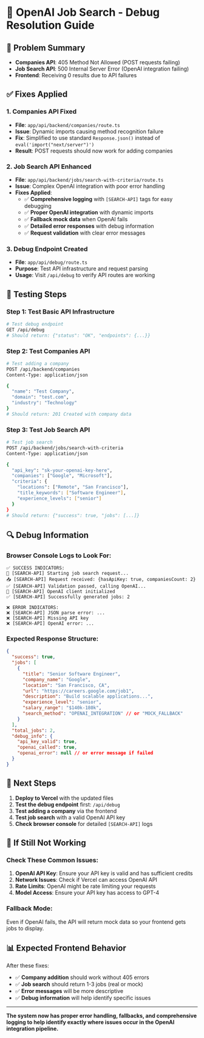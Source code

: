 # 🔧 OpenAI Job Search - Debug Resolution Guide

## 🚨 Problem Summary
- **Companies API**: 405 Method Not Allowed (POST requests failing)
- **Job Search API**: 500 Internal Server Error (OpenAI integration failing)
- **Frontend**: Receiving 0 results due to API failures

## ✅ Fixes Applied

### 1. **Companies API Fixed**
- **File**: `app/api/backend/companies/route.ts`
- **Issue**: Dynamic imports causing method recognition failure
- **Fix**: Simplified to use standard `Response.json()` instead of `eval('import("next/server")')`
- **Result**: POST requests should now work for adding companies

### 2. **Job Search API Enhanced**
- **File**: `app/api/backend/jobs/search-with-criteria/route.ts`
- **Issue**: Complex OpenAI integration with poor error handling
- **Fixes Applied**:
  - ✅ **Comprehensive logging** with `[SEARCH-API]` tags for easy debugging
  - ✅ **Proper OpenAI integration** with dynamic imports
  - ✅ **Fallback mock data** when OpenAI fails
  - ✅ **Detailed error responses** with debug information
  - ✅ **Request validation** with clear error messages

### 3. **Debug Endpoint Created**
- **File**: `app/api/debug/route.ts`
- **Purpose**: Test API infrastructure and request parsing
- **Usage**: Visit `/api/debug` to verify API routes are working

## 🧪 Testing Steps

### Step 1: Test Basic API Infrastructure
```bash
# Test debug endpoint
GET /api/debug
# Should return: {"status": "OK", "endpoints": {...}}
```

### Step 2: Test Companies API
```bash
# Test adding a company
POST /api/backend/companies
Content-Type: application/json

{
  "name": "Test Company",
  "domain": "test.com",
  "industry": "Technology"
}
# Should return: 201 Created with company data
```

### Step 3: Test Job Search API
```bash
# Test job search
POST /api/backend/jobs/search-with-criteria
Content-Type: application/json

{
  "api_key": "sk-your-openai-key-here",
  "companies": ["Google", "Microsoft"],
  "criteria": {
    "locations": ["Remote", "San Francisco"],
    "title_keywords": ["Software Engineer"],
    "experience_levels": ["senior"]
  }
}
# Should return: {"success": true, "jobs": [...]}
```

## 🔍 Debug Information

### Browser Console Logs to Look For:
```
✅ SUCCESS INDICATORS:
🔄 [SEARCH-API] Starting job search request...
📥 [SEARCH-API] Request received: {hasApiKey: true, companiesCount: 2}
✅ [SEARCH-API] Validation passed, calling OpenAI...
🤖 [SEARCH-API] OpenAI client initialized
✅ [SEARCH-API] Successfully generated jobs: 2

❌ ERROR INDICATORS:
❌ [SEARCH-API] JSON parse error: ...
❌ [SEARCH-API] Missing API key
❌ [SEARCH-API] OpenAI error: ...
```

### Expected Response Structure:
```json
{
  "success": true,
  "jobs": [
    {
      "title": "Senior Software Engineer",
      "company_name": "Google",
      "location": "San Francisco, CA",
      "url": "https://careers.google.com/job1",
      "description": "Build scalable applications...",
      "experience_level": "senior",
      "salary_range": "$140k-180k",
      "search_method": "OPENAI_INTEGRATION" // or "MOCK_FALLBACK"
    }
  ],
  "total_jobs": 2,
  "debug_info": {
    "api_key_valid": true,
    "openai_called": true,
    "openai_error": null // or error message if failed
  }
}
```

## 🚀 Next Steps

1. **Deploy to Vercel** with the updated files
2. **Test the debug endpoint** first: `/api/debug`
3. **Test adding a company** via the frontend
4. **Test job search** with a valid OpenAI API key
5. **Check browser console** for detailed `[SEARCH-API]` logs

## 🐛 If Still Not Working

### Check These Common Issues:

1. **OpenAI API Key**: Ensure your API key is valid and has sufficient credits
2. **Network Issues**: Check if Vercel can access OpenAI API
3. **Rate Limits**: OpenAI might be rate limiting your requests
4. **Model Access**: Ensure your API key has access to GPT-4

### Fallback Mode:
Even if OpenAI fails, the API will return mock data so your frontend gets jobs to display.

## 📊 Expected Frontend Behavior

After these fixes:
- ✅ **Company addition** should work without 405 errors
- ✅ **Job search** should return 1-3 jobs (real or mock)
- ✅ **Error messages** will be more descriptive
- ✅ **Debug information** will help identify specific issues

---

**The system now has proper error handling, fallbacks, and comprehensive logging to help identify exactly where issues occur in the OpenAI integration pipeline.**
